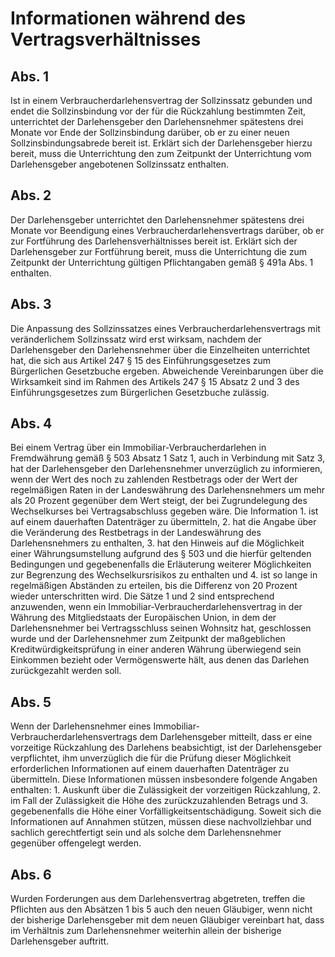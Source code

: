 # Informationen während des Vertragsverhältnisses



## Abs. 1

 Ist in einem Verbraucherdarlehensvertrag der Sollzinssatz gebunden und endet die Sollzinsbindung vor der für die Rückzahlung bestimmten Zeit, unterrichtet der Darlehensgeber den Darlehensnehmer spätestens drei Monate vor Ende der Sollzinsbindung darüber, ob er zu einer neuen Sollzinsbindungsabrede bereit ist. Erklärt sich der Darlehensgeber hierzu bereit, muss die Unterrichtung den zum Zeitpunkt der Unterrichtung vom Darlehensgeber angebotenen Sollzinssatz enthalten.

## Abs. 2

 Der Darlehensgeber unterrichtet den Darlehensnehmer spätestens drei Monate vor Beendigung eines Verbraucherdarlehensvertrags darüber, ob er zur Fortführung des Darlehensverhältnisses bereit ist. Erklärt sich der Darlehensgeber zur Fortführung bereit, muss die Unterrichtung die zum Zeitpunkt der Unterrichtung gültigen Pflichtangaben gemäß § 491a Abs. 1 enthalten.

## Abs. 3

 Die Anpassung des Sollzinssatzes eines Verbraucherdarlehensvertrags mit veränderlichem Sollzinssatz wird erst wirksam, nachdem der Darlehensgeber den Darlehensnehmer über die Einzelheiten unterrichtet hat, die sich aus Artikel 247 § 15 des Einführungsgesetzes zum Bürgerlichen Gesetzbuche ergeben. Abweichende Vereinbarungen über die Wirksamkeit sind im Rahmen des Artikels 247 § 15 Absatz 2 und 3 des Einführungsgesetzes zum Bürgerlichen Gesetzbuche zulässig.

## Abs. 4

 Bei einem Vertrag über ein Immobiliar-Verbraucherdarlehen in Fremdwährung gemäß § 503 Absatz 1 Satz 1, auch in Verbindung mit Satz 3, hat der Darlehensgeber den Darlehensnehmer unverzüglich zu informieren, wenn der Wert des noch zu zahlenden Restbetrags oder der Wert der regelmäßigen Raten in der Landeswährung des Darlehensnehmers um mehr als 20 Prozent gegenüber dem Wert steigt, der bei Zugrundelegung des Wechselkurses bei Vertragsabschluss gegeben wäre. Die Information  1.
 ist auf einem dauerhaften Datenträger zu übermitteln,
 2.
 hat die Angabe über die Veränderung des Restbetrags in der Landeswährung des Darlehensnehmers zu enthalten,
 3.
 hat den Hinweis auf die Möglichkeit einer Währungsumstellung aufgrund des § 503 und die hierfür geltenden Bedingungen und gegebenenfalls die Erläuterung weiterer Möglichkeiten zur Begrenzung des Wechselkursrisikos zu enthalten und
 4.
 ist so lange in regelmäßigen Abständen zu erteilen, bis die Differenz von 20 Prozent wieder unterschritten wird.
Die Sätze 1 und 2 sind entsprechend anzuwenden, wenn ein Immobiliar-Verbraucherdarlehensvertrag in der Währung des Mitgliedstaats der Europäischen Union, in dem der Darlehensnehmer bei Vertragsschluss seinen Wohnsitz hat, geschlossen wurde und der Darlehensnehmer zum Zeitpunkt der maßgeblichen Kreditwürdigkeitsprüfung in einer anderen Währung überwiegend sein Einkommen bezieht oder Vermögenswerte hält, aus denen das Darlehen zurückgezahlt werden soll.

## Abs. 5

 Wenn der Darlehensnehmer eines Immobiliar-Verbraucherdarlehensvertrags dem Darlehensgeber mitteilt, dass er eine vorzeitige Rückzahlung des Darlehens beabsichtigt, ist der Darlehensgeber verpflichtet, ihm unverzüglich die für die Prüfung dieser Möglichkeit erforderlichen Informationen auf einem dauerhaften Datenträger zu übermitteln. Diese Informationen müssen insbesondere folgende Angaben enthalten:  1.
 Auskunft über die Zulässigkeit der vorzeitigen Rückzahlung,
 2.
 im Fall der Zulässigkeit die Höhe des zurückzuzahlenden Betrags und
 3.
 gegebenenfalls die Höhe einer Vorfälligkeitsentschädigung.
Soweit sich die Informationen auf Annahmen stützen, müssen diese nachvollziehbar und sachlich gerechtfertigt sein und als solche dem Darlehensnehmer gegenüber offengelegt werden.

## Abs. 6

 Wurden Forderungen aus dem Darlehensvertrag abgetreten, treffen die Pflichten aus den Absätzen 1 bis 5 auch den neuen Gläubiger, wenn nicht der bisherige Darlehensgeber mit dem neuen Gläubiger vereinbart hat, dass im Verhältnis zum Darlehensnehmer weiterhin allein der bisherige Darlehensgeber auftritt. 

